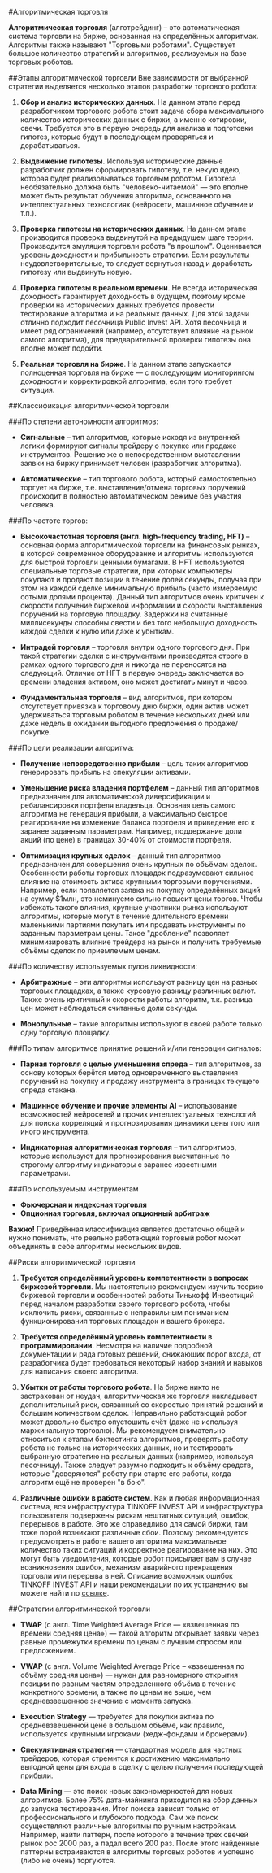 #Алгоритмическая торговля

**Алгоритмическая торговля** (алготрейдинг) – это автоматическая система торговли на бирже, основанная 
на определённых алгоритмах. Алгоритмы также называют "Торговыми роботами". Существует большое количество 
стратегий и алгоритмов, реализуемых на базе торговых роботов.

##Этапы алгоритмической торговли
Вне зависимости от выбранной стратегии выделяется несколько этапов разработки торгового робота:

1. **Сбор и анализ исторических данных**. На данном этапе перед разработчиком торгового робота стоит задача 
сбора максимального количество исторических данных с биржи, а именно котировки, свечи. Требуется это в 
первую очередь для анализа и подготовки гипотез, которые будут в последующем проверяться и дорабатываться.

2. **Выдвижение гипотезы**. Используя исторические данные разработчик должен сформировать гипотезу, т.е. 
некую идею, которая будет реализовываться торговым роботом. Гипотеза необязательно должна быть 
"человеко-читаемой" — это вполне может быть результат обучения алгоритма, основанного на интеллектуальных 
технологиях (нейросети, машинное обучение и т.п.).

3. **Проверка гипотезы на исторических данных**. На данном этапе производится проверка выдвинутой на 
предыдущем шаге теории. Производится эмуляция торговли робота "в прошлом". Оценивается уровень доходности 
и прибыльность стратегии. Если результаты неудовлетворительные, то следует вернуться назад и доработать 
гипотезу или выдвинуть новую.

4. **Проверка гипотезы в реальном времени**. Не всегда историческая доходность гарантирует доходность в 
будущем, поэтому кроме проверки на исторических данных требуется провести тестирование алгоритма и на 
реальных данных. Для этой задачи отлично подходит песочница Public Invest API. Хотя песочница и имеет ряд 
ограничений (например, отсутствует влияние на рынок самого алгоритма), для предварительной проверки 
гипотезы она вполне может подойти.

5. **Реальная торговля на бирже**. На данном этапе запускается полноценная торговля на бирже — с последующим 
мониторингом доходности и корректировкой алгоритма, если того требует ситуация.

##Классификация алгоритмической торговли

###По степени автономности алгоритмов:

* **Сигнальные** – тип алгоритмов, которые исходя из внутренней логики формируют сигналы трейдеру о покупке 
или продаже инструментов. Решение же о непосредственном выставлении заявки на биржу принимает человек 
(разработчик алгоритма).

* **Автоматические** – тип торгового робота, который самостоятельно торгует на бирже, т.е. 
выставление/отмена торговых поручений происходит в полностью автоматическом режиме без участия человека.

###По частоте торгов:

* **Высокочастотная торговля (англ. high-frequency trading, HFT)** – основная форма алгоритмической 
торговли на финансовых рынках, в которой современное оборудование и алгоритмы используются для быстрой 
торговли ценными бумагами. В HFT используются специальные торговые стратегии, при которых компьютеры 
покупают и продают позиции в течение долей секунды, получая при этом на каждой сделке минимальную прибыль 
(часто измеряемую сотыми долями процента). Данный тип алгоритмов очень критичен к скорости получение 
биржевой информации и скорости выставления поручений на торговую площадку. Задержки на считанные 
миллисекунды способны свести и без того небольшую доходность каждой сделки к нулю или даже к убыткам.

* **Интрадей торговля** – торговля внутри одного торгового дня. При такой стратегии сделки с инструментами 
производятся строго в рамках одного торгового дня и никогда не переносятся на следующий. Отличие от HFT в 
первую очередь заключается во времени владения активом, оно может достигать минут и часов.

* **Фундаментальная торговля** – вид алгоритмов, при котором отсутствует привязка к торговому дню биржи, 
один актив может удерживаться торговым роботом в течение нескольких дней или даже недель в ожидании выгодного 
предложения о продаже/покупке.

###По цели реализации алгоритма:

* **Получение непосредственно прибыли** – цель таких алгоритмов генерировать прибыль на спекуляции 
активами.

* **Уменьшение риска владения портфелем** – данный тип алгоритмов предназначен для автоматической 
диверсификации и ребалансировки портфеля владельца. Основная цель самого алгоритма не генерация прибыли, 
а максимально быстрое реагирование на изменение баланса портфеля и приведение его к заранее заданным 
параметрам. Например, поддержание доли акций (по цене) в границах 30-40% от стоимости портфеля.

* **Оптимизация крупных сделок** – данный тип алгоритмов предназначен для совершения очень крупных по 
объёмам сделок. Особенности работы торговых площадок подразумевают сильное влияние на стоимость актива 
крупными торговыми поручениями. Например, если появляется заявка на покупку определённых акций на сумму 
$1млн, это неминуемо сильно повысит цены торгов. Чтобы избежать такого влияния, крупные участники рынка 
используют алгоритмы, которые могут в течение длительного времени маленькими партиями покупать или продавать 
инструменты по заданным параметрам цены. Такое "дробление" позволяет минимизировать 
влияние трейдера на рынок и получить требуемые объёмы сделок по приемлемым ценам.

###По количеству используемых пулов ликвидности:

* **Арбитражные** – эти алгоритмы используют разницу цен на разных торговых 
площадках, а также курсовую разницу различных валют. Также очень критичный к скорости работы алгоритм, 
т.к. разница цен может наблюдаться считанные доли секунды.

* **Монопульные** – такие алгоритмы используют в своей работе только одну торговую площадку.

###По типам алгоритмов принятие решений и/или генерации сигналов:

* **Парная торговля с целью уменьшения спреда** – тип алгоритмов, за основу которых берётся метод 
одновременного выставления поручений на покупку и продажу инструмента в границах текущего спреда стакана.

* **Машинное обучение и прочие элементы AI** – использование возможностей нейросетей и прочих 
интеллектуальных технологий для поиска корреляций и прогнозирования динамики цены того или иного 
инструмента.

* **Индикаторная алгоритмическая торговля** – тип алгоритмов, которые используют для прогнозирования 
высчитанные по строгому алгоритму индикаторы с заранее известными параметрами.

###По используемым инструментам

* **Фьючерсная и индексная торговля**
* **Опционная торговля, включая опционный арбитраж**

**Важно!** Приведённая классификация является достаточно общей и нужно понимать, что реально работающий 
торговый робот может объединять в себе алгоритмы нескольких видов.

##Риски алгоритмической торговли

1. **Требуется определённый уровень компетентности в вопросах биржевой торговли**. Мы настоятельно 
рекомендуем изучить теорию биржевой торговли и особенностей работы Тинькофф Инвестиций перед началом 
разработки своего торгового робота, чтобы исключить риски, связанные с неправильным пониманием 
функционирования торговых площадок и вашего брокера.

2. **Требуется определённый уровень компетентности в программировании**. Несмотря на наличие подробной 
документации и ряда готовых решений, снижающих порог входа, от разработчика будет требоваться некоторый 
набор знаний и навыков для написания своего алгоритма.

3. **Убытки от работы торгового робота**. На бирже никто не застрахован от неудач, алгоритмическая же 
торговля накладывает дополнительный риск, связанный со скоростью принятий решений и большим количеством 
сделок. Неправильно работающий робот может довольно быстро опустошить счёт (даже не используя 
маржинальную торговлю). Мы рекомендуем внимательно относиться к этапам бэктестинга алгоритмов, проверять 
работу робота не только на исторических данных, но и тестировать выбранную стратегию на реальных данных 
(например, используя песочницу). Также следует разумно подходить к объёму средств, которые "доверяются" 
роботу при старте его работы, когда алгоритм ещё не проверен "в бою".

4. **Различные ошибки в работе систем**. Как и любая информационная система, вся инфраструктура 
TINKOFF INVEST API и инфраструктура пользователя подвержены рискам нештатных ситуаций, ошибок, перерывов 
в работе. Это же справедливо для самой биржи, там тоже порой возникают различные сбои. Поэтому 
рекомендуется предусмотреть в работе вашего алгоритма максимальное количество таких ситуаций и корректное 
реагирование на них. Это могут быть уведомления, которые робот присылает вам в случае возникновения 
ошибок, механизм аварийного прекращения торговли или перерыва в ней. Описание возможных ошибок TINKOFF 
INVEST API и наши рекомендации по их устранению вы можете найти по [ссылке](/investAPI/faq_errors/).

##Стратегии алгоритмической торговли

* **TWAP** (с англ. Time Weighted Average Price — «взвешенная по времени средняя цена») — такой алгоритм 
открывает заявки через равные промежутки времени по ценам с лучшим спросом или предложением.

* **VWAP** (с англ. Volume Weighted Average Price – «взвешенная по объёму средняя цена») — нужен для 
равномерного открытия позиции по равным частям определенного объёма в течение конкретного времени, а 
также по ценам не выше, чем средневзвешенное значение с момента запуска.

* **Execution Strategy** — требуется для покупки актива по средневзвешенной цене в большом объёме, как 
правило, используется крупными игроками (хедж-фондами и брокерами).

* **Спекулятивная стратегия** — стандартная модель для частных трейдеров, которая стремится к достижению 
максимально выгодной цены для входа в сделку с целью получения последующей прибыли.

* **Data Mining** — это поиск новых закономерностей для новых алгоритмов. Более 75% дата-майнинга 
приходится на сбор данных до запуска тестирования. Итог поиска зависит только от профессионального и 
глубокого подхода. Сам же поиск осуществляют различные алгоритмы по ручным настройкам. Например, найти 
паттерн, после которого в течение трех свечей рынок рос 2000 раз, а падал всего 200 раз. После этого 
найденные паттерны встраиваются в алгоритмы торговых роботов и успешно (либо не очень) торгуются.